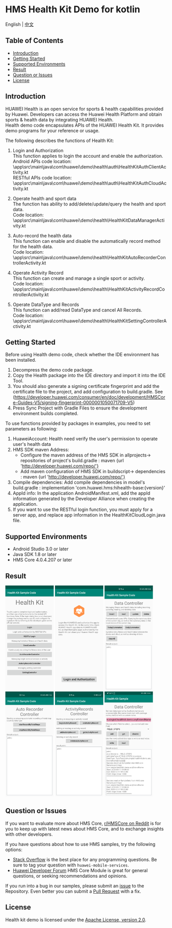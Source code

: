 # HMS Health Kit Demo for kotlin
English | [中文](https://github.com/HMS-Core/hms-health-demo-kotlin/blob/master/README_ZH.md)
## Table of Contents

 * [Introduction](#introduction)
 * [Getting Started](#getting-started)
 * [Supported Environments](#supported-environments)
 * [Result](#result)
 * [Question or Issues](#question-or-issues)
 * [License](#license)

## Introduction
HUAWEI Health is an open service for sports & health capabilities provided by Huawei. Developers can access the Huawei Health Platform and obtain sports & health data by integrating HUAWEI Health.   
Health demo code encapsulates APIs of the HUAWEI Health Kit. It provides demo programs for your reference or usage.   

The following describes the functions of Health Kit:  
1)  Login and Authorization  
This function applies to login the account and enable the authorization.  
Android APIs code location:  \app\src\main\java\com\huawei\demo\health\auth\HealthKitAuthClientActivity.kt   
RESTful APIs code location:  \app\src\main\java\com\huawei\demo\health\auth\HealthKitAuthCloudActivity.kt   
    
2)  Operate health and sport data  
The function has ability to add/delete/update/query the health and sport data.  
Code location: \app\src\main\java\com\huawei\demo\health\HealthKitDataManagerActivity.kt   
    
3) Auto-record the health data  
This function can enable and disable the automatically record method for the health data.  
Code location: \app\src\main\java\com\huawei\demo\health\HealthKitAutoRecorderControllerActivity.kt   
    
4) Operate Activity Record   
This function can create and manage a single sport or activity.  
Code location:  \app\src\main\java\com\huawei\demo\health\HealthKitActivityRecordControllerActivity.kt   
    
5) Operate DataType and Records  
This function can add/read DataType and cancel All Records.   
Code location:  \app\src\main\java\com\huawei\demo\health\HealthKitSettingControllerActivity.kt   

## Getting Started
Before using Health demo code, check whether the IDE environment has been installed. 
1. Decompress the demo code package.    
2. Copy the Health package into the IDE directory and import it into the IDE Tool.
3. You should also generate a signing certificate fingerprint  and add the certificate file to the project, and add configuration to build.gradle. See (https://developer.huawei.com/consumer/en/doc/development/HMSCore-Guides-V5/signing-fingerprint-0000001050071709-V5)
4. Press Sync Project with Gradle Files to ensure the development environment builds completed.

To use functions provided by packages in examples, you need to set parameters as following:
1. HuaweiAccount: Health need verify the user's permission to operate user's health data
2. HMS SDK maven Address:
    * Configure the maven address of the HMS SDK in allprojects-> repositories of project's build.gradle : maven {url 'http://developer.huawei.com/repo/'}
    * Add maven configuration of HMS SDK in buildscript-> dependencies : maven {url 'http://developer.huawei.com/repo/'}
3. Compile dependencies: Add compile dependencies in model's build.gradle : implementation 'com.huawei.hms:hihealth-base:{version}'
4. AppId info: In the application AndroidManifest.xml, add the appId information generated by the Developer Alliance when creating the application.
5. If you want to use the RESTful login function, you must apply for a server app, and replace app information in the HealthKitCloudLogin.java file.

## Supported Environments
* Android Studio 3.0 or later
* Java SDK 1.8 or later
* HMS Core 4.0.4.207 or later

## Result
   <img src="images/result_1.png" width = 30% height = 30%> <img src="images/result_6.png" width = 30% height = 30%>
   <img src="images/result_2.png" width = 30% height = 30%>
   <img src="images/result_3.png" width = 30% height = 30%>
   <img src="images/result_4.png" width = 30% height = 30%>
   <img src="images/result_5.png" width = 30% height = 30%>
   
## Question or Issues
If you want to evaluate more about HMS Core, [r/HMSCore on Reddit](https://www.reddit.com/r/HuaweiDevelopers/) is for you to keep up with latest news about HMS Core, and to exchange insights with other developers.

If you have questions about how to use HMS samples, try the following options:
- [Stack Overflow](https://stackoverflow.com/questions/tagged/huawei-mobile-services) is the best place for any programming questions. Be sure to tag your question with 
`huawei-mobile-services`.
- [Huawei Developer Forum](https://forums.developer.huawei.com/forumPortal/en/home?fid=0101187876626530001) HMS Core Module is great for general questions, or seeking recommendations and opinions.

If you run into a bug in our samples, please submit an [issue](https://github.com/HMS-Core/hms-health-demo-kotlin/issues) to the Repository. Even better you can submit a [Pull Request](https://github.com/HMS-Core/hms-health-demo/pulls) with a fix.
	
##  License
   Health kit demo is licensed under the [Apache License, version 2.0](http://www.apache.org/licenses/LICENSE-2.0).
   
